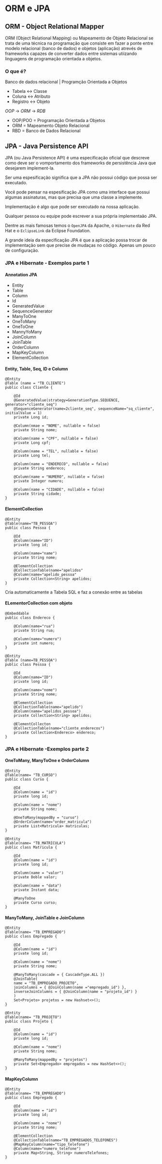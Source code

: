 # ORM e JPA

## ORM - Object Relational Mapper
ORM (Object Relational Mapping) ou Mapeamento de Objeto Relacional se trata de uma técnica na programação que consiste em fazer a ponte entre modelo relacional (banco de dados) e objetos (aplicação) atrevés de frameworks capazes de converter dados entre sistemas utiizando linguagens de programação orientada a objetos.

### O que é? 

Banco de dados relacional | Programção Orientada a Objetos
- Tabela <-> Classe
- Coluna <-> Atributo
- Registro <-> Objeto

*OOP* -> *ORM* -> *RDB*

- OOP/POO = Programação Orientada a Objetos
- ORM = Mapeamento Objeto Relacional
- RBD = Banco de Dados Relacional

## JPA - Java Persistence API

JPA (ou Java Persistence API) é uma especificação oficial que descreve como deve ser o vomportamento dos frameworks de persistência Java que desejarem implement-la.

Ser uma espesificação significa que a JPA não possui código que possa ser executado.

Você pode pensar na espesificação JPA como uma interface que possui algumas assinaturas, mas que precisa que uma classe a implemente.

Implementação é algo que pode ser executado na nossa aplicação.

Qualquer pessoa ou equipe pode escrever a sua própria implementaão JPA.

Dentre as mais famosas temos o `OpenJPA` da Apache, o `Hibernate` da Red Hat e o `EclipseLink` da Eclipse Foundation.

A grande ideia da especificação JPA é que a aplicação possa trocar de implementação sem que precise de mudaças no código. Apenas um pouco de configuração.

### JPA e Hibernate - Exemplos parte 1

#### Annotation JPA

- Entity
- Table
- Column
- Id
- GeneratedValue
- SequenceGenerator
- ManyToOne
- OneToMany
- OneToOne
- MannyYoMany
- JoinColumn
- JoinTable
- OrderColumn
- MapKeyColumn
- ElementCollection

#### Entity, Table, Seq, ID e Column
```
@Entity
@Table (name = "TB_CLIENTE")
public class Cliente {
    
    @Id
    @GeneratedValue(strategy=GenerationType.SEQUENCE, generator="cliente_seq")
    @SequenceGenerator(name=2cliente_seq", sequenceName="sq_cliente", initialValue = 1)
    private Long id;
    
    @Column(nmae = "NOME", nullable = false)
    private String nome;
    
    @Column(name = "CPF", nullable = false)
    private Long cpf;
    
    @Column(name = "TEL", nullable = false)
    private Long tel;
    
    @Column(name = "ENDERECO", nullable = false)
    private String endereco;
    
    @Column(name = "NUMERO", nullable = false)
    private Integer numero;
    
    @Column(name = "CIDADE", nullable = false)
    private String cidade;
}
```

#### ElementCollection
```
@Entity
@Table(name="TB_PESSOA")
public class Pessoa {

    @Id
    @Column(name="ID")
    private long id;
    
    @Column(name="name")
    private String nome;
    
    @ElementCollection
    @CollectionTable(name="apelidos"
    @Column(name="apelido_pessoa"
    private Collection<String> apelidos;
}
```

Cria automaticamente a Tabela SQL e faz a conexão entre as tabelas

#### ELementorCollection com objeto

```
@Embeddable
public class Endereco {
    
    @Column(name="rua")
    private String rua;
    
    @Column(name="numero")
    private int numero;
}
```

```
@Entity
@Table (name=TB_PESSOA")
public class Pessoa {
    
    @Id
    @Column(name="ID")
    private long id;
    
    @Column(name="nome")
    private String nome;
    
    @ElementCollection
    @CollectionTable(name="apelido")
    @Column(name="apelidos_pessoa")
    private Collection<String> apelidos;
    
    @ElementCollecton
    @CollectionTable(name="cliente_enderecos")
    private Collection<Endereco> endereco;
}
```

### JPA e Hibernate -Exemplos parte 2

#### OneToMany, ManyToOne e OrderColumn

```
@Entity
@Table(name= "TB_CURSO")
public class Curso {

    @Id
    @Column(name = "id")
    private long id;
    
    @Column(name = "nome")
    private String nome;
    
    @OneToMany(mappedBy = "curso")
    @OrderColumn(name="order_matricula")
    private List<Matricula> matriculas;
}
```

```
@Entity
@Table(name= "TB_MATRICULA")
public class Matricula {

    @Id
    @Column(name = "id")
    private long id;
    
    @Column(name = "valor")
    private Doble valor;
    
    @Column(name = "data")
    private Instant data;
    
    @ManyToOne
    private Curso curso;
}
```

#### ManyToMany, JoinTable e JoinColumn

```
@Entity
@Table(name= "TB_EMPREGADO")
public class Empregado {

    @Id
    @Column(name = "id")
    private long id;
    
    @Column(name = "nome")
    private String nome;
    
    @ManyToMany(cascade = { CascadeType.ALL })
    @JoinTable(
    name = "TB_EMPREGADO_PROJETO",
    joinColumns = { @JoinColumn(name ="empregado_id") },
    inverseJoinColumns = { @JoinColumn(name = "projeto_id") }
    )
    Set<Projeto> projetos = new Hashset<>();
}
```

```
@Entity
@Table(name= "TB_PROJETO")
public class Projeto {

    @Id
    @Column(name = "id")
    private long id;
    
    @Column(name = "nome")
    private String nome;
    
    @ManyToMany(mappedBy = "projetos")
    private Set<Empregado> empregados = new HashSet<>();
}
```

#### MapKeyColumn

```
@Entity
@Table(name= "TB_EMPREGADO")
public class Empregado {

    @Id
    @Column(name = "id")
    private long id;
    
    @Column(name = "nome")
    private String nome;
    
    @ElementCollection
    @CollectionTable(name="TB_EMPREGADOS_TELEFONES")
    @MapKeyColumn(name="tipo_telefone")
    @Column(name="numero_telefone")
    private Map<String, String> numeroTelefones;
}
```